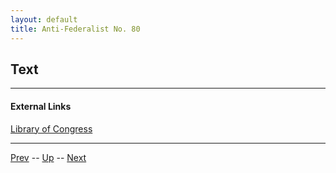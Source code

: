 ```yaml
---
layout: default
title: Anti-Federalist No. 80
---
```


## Text

---
#### External Links
[Library of Congress]()

---

[Prev](79.md) -- [Up](README.md) -- [Next](81.md)
